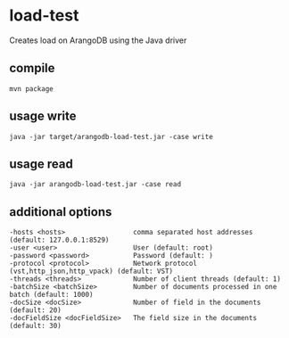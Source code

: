 # load-test

Creates load on ArangoDB using the Java driver


## compile

```
mvn package
```

## usage write

```
java -jar target/arangodb-load-test.jar -case write
```

## usage read

```
java -jar arangodb-load-test.jar -case read
```

## additional options

```
-hosts <hosts>                 comma separated host addresses (default: 127.0.0.1:8529)
-user <user>                   User (default: root)
-password <password>           Password (default: )
-protocol <protocol>           Network protocol (vst,http_json,http_vpack) (default: VST)
-threads <threads>             Number of client threads (default: 1)
-batchSize <batchSize>         Number of documents processed in one batch (default: 1000)
-docSize <docSize>             Number of field in the documents (default: 20)
-docFieldSize <docFieldSize>   The field size in the documents (default: 30)
```
